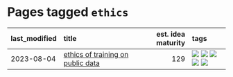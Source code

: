 # Pages tagged `ethics`

|last_modified|title|est. idea maturity|tags
|:---|:---|---:|:---|
|2023-08-04|[ethics of training on public data](../ethics_of_public_data.md)|129|[![](https://img.shields.io/badge/tag-ai_ethics-467a7)](../tags/ai_ethics.md) [![](https://img.shields.io/badge/tag-ethics-bbc42)](../tags/ethics.md) [![](https://img.shields.io/badge/tag-fair_use-ca4f5a)](../tags/fair_use.md) [![](https://img.shields.io/badge/tag-philosophy-4d5a4)](../tags/philosophy.md) [![](https://img.shields.io/badge/tag-remix_culture-274569)](../tags/remix_culture.md)|